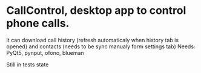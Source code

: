 # CallControl, desktop app to control phone calls.
It can download call history (refresh automaticaly when history tab is opened) and contacts (needs to be sync manualy form settings tab)
Needs: PyQt5, pynput, ofono, blueman 

Still in tests state
